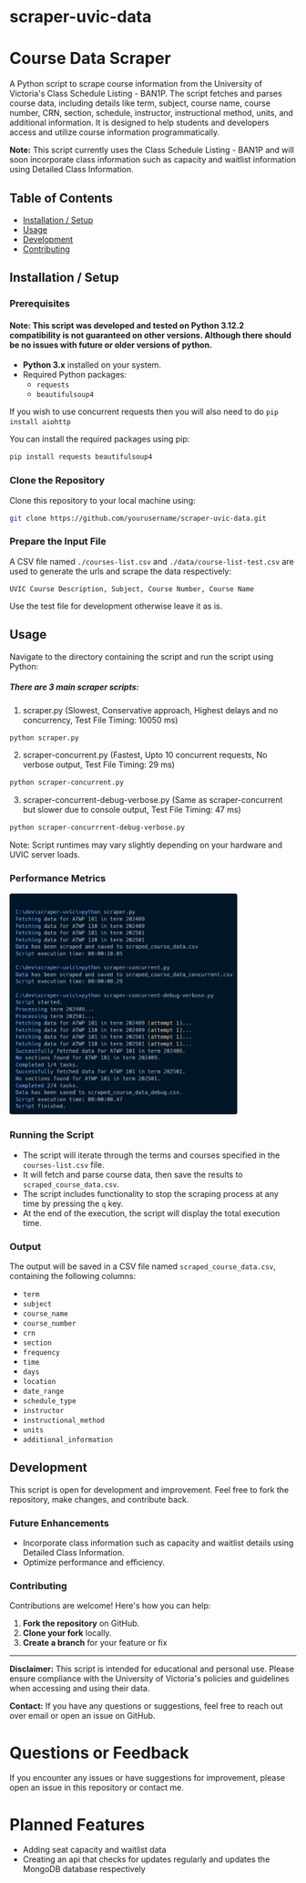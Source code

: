 # scraper-uvic-data

# Course Data Scraper

A Python script to scrape course information from the University of Victoria's Class Schedule Listing - BAN1P. The script fetches and parses course data, including details like term, subject, course name, course number, CRN, section, schedule, instructor, instructional method, units, and additional information. It is designed to help students and developers access and utilize course information programmatically.

**Note:** This script currently uses the Class Schedule Listing - BAN1P and will soon incorporate class information such as capacity and waitlist information using Detailed Class Information.

## Table of Contents

- [Installation / Setup](#installation--setup)
- [Usage](#usage)
- [Development](#development)
- [Contributing](#contributing)

## Installation / Setup

### Prerequisites

#### Note: This script was developed and tested on Python 3.12.2 compatibility is not guaranteed on other versions. Although there should be no issues with future or older versions of python.

- **Python 3.x** installed on your system.
- Required Python packages:
  - `requests`
  - `beautifulsoup4`

If you wish to use concurrent requests then you will also need to do `pip install aiohttp`

You can install the required packages using pip:

```bash
pip install requests beautifulsoup4
```

### Clone the Repository

Clone this repository to your local machine using:

```bash
git clone https://github.com/yourusername/scraper-uvic-data.git
```

### Prepare the Input File

A CSV file named `./courses-list.csv` and `./data/course-list-test.csv` are used to generate the urls and scrape the data respectively:

```csv
UVIC Course Description, Subject, Course Number, Course Name
```

Use the test file for development otherwise leave it as is.

## Usage

Navigate to the directory containing the script and run the script using Python:

##### There are 3 main scraper scripts:
1) scraper.py (Slowest, Conservative approach, Highest delays and no concurrency, Test File Timing: 10050 ms)
```bash
python scraper.py
```
2) scraper-concurrent.py (Fastest, Upto 10 concurrent requests, No verbose output, Test File Timing:  29 ms)
```bash
python scraper-concurrent.py
```
3) scraper-concurrent-debug-verbose.py (Same as scraper-concurrent but slower due to console output, Test File Timing: 47 ms)
```bash
python scraper-concurrrent-debug-verbose.py
```
Note: Script runtimes may vary slightly depending on your hardware and UVIC server loads.

### Performance Metrics

<img src="https://raw.githubusercontent.com/tanujdargan/scraper-uvic-data/main/Script-Runtime.png?raw=true" alt="Performance Logs" width="400"/>

### Running the Script

- The script will iterate through the terms and courses specified in the `courses-list.csv` file.
- It will fetch and parse course data, then save the results to `scraped_course_data.csv`.
- The script includes functionality to stop the scraping process at any time by pressing the `q` key.
- At the end of the execution, the script will display the total execution time.

### Output

The output will be saved in a CSV file named `scraped_course_data.csv`, containing the following columns:

- `term`
- `subject`
- `course_name`
- `course_number`
- `crn`
- `section`
- `frequency`
- `time`
- `days`
- `location`
- `date_range`
- `schedule_type`
- `instructor`
- `instructional_method`
- `units`
- `additional_information`

## Development

This script is open for development and improvement. Feel free to fork the repository, make changes, and contribute back.

### Future Enhancements

- Incorporate class information such as capacity and waitlist details using Detailed Class Information.
- Optimize performance and efficiency.

### Contributing

Contributions are welcome! Here's how you can help:

1. **Fork the repository** on GitHub.
2. **Clone your fork** locally.
3. **Create a branch** for your feature or fix

---

**Disclaimer:** This script is intended for educational and personal use. Please ensure compliance with the University of Victoria's policies and guidelines when accessing and using their data.

**Contact:** If you have any questions or suggestions, feel free to reach out over email or open an issue on GitHub.

# Questions or Feedback

If you encounter any issues or have suggestions for improvement, please open an issue in this repository or contact me.

# Planned Features
- Adding seat capacity and waitlist data
- Creating an api that checks for updates regularly and updates the MongoDB database respectively
